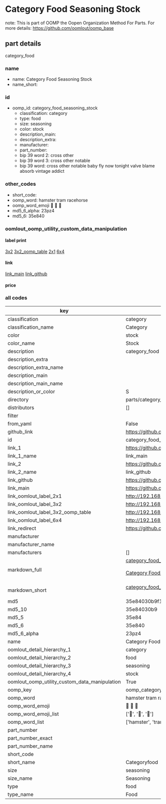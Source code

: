 # Category Food Seasoning Stock  

note: This is part of OOMP the Oopen Organization Method For Parts. For more details: https://github.com/oomlout/oomp_base

##  part details
  



category_food



### name
* name: Category Food Seasoning Stock
* name_short: 
### id
* oomp_id: category_food_seasoning_stock
  * classification: category
  * type: food
  * size: seasoning
  * color: stock
  * description_main: 
  * description_extra: 
  * manufacturer: 
  * part_number: 
  * bip 39 word 2: cross other
  * bip 39 word 3: cross other notable
  * bip 39 word: cross other notable baby fly now tonight valve blame absorb vintage addict

### other_codes
* short_code: 
* oomp_word: hamster tram racehorse
* oomp_word_emoji :hamster: :tram: :racehorse:
* md5_6_alpha: 23pz4
* md5_6: 35e840






### oomlout_oomp_utility_custom_data_manipulation
#### label print
[3x2](http://192.168.1.245:1112/?label=oomp%2023pz4)
[3x2_oomp_table](http://192.168.1.108:1112/?label=oomp%2023pz4)
[2x1](http://192.168.1.242:1112/?label=oomp%2023pz4)
[6x4](http://192.168.1.55:1112/?label=oomp%2023pz4)    

#### link

[link_main](https://github.com/oomlout/oomlout_oomp_version_1_messy/tree/main/parts/category_food_seasoning_stock) [link_github](https://github.com/oomlout/oomlout_oomp_version_1_messy/tree/main/parts/category_food_seasoning_stock)                             

#### price







### all codes 
| key | value |  
| --- | --- |  
| classification | category |  
| classification_name | Category |  
| color | stock |  
| color_name | Stock |  
| description | category_food |  
| description_extra |  |  
| description_extra_name |  |  
| description_main |  |  
| description_main_name |  |  
| description_or_color | S  |  
| directory | parts/category_food_seasoning_stock |  
| distributors | [] |  
| filter |  |  
| from_yaml | False |  
| github_link | https://github.com/oomlout/oomlout_oomp_part_src/tree/main/parts/category_food_seasoning_stock |  
| id | category_food_seasoning_stock |  
| link_1 | https://github.com/oomlout/oomlout_oomp_version_1_messy/tree/main/parts/category_food_seasoning_stock |  
| link_1_name | link_main |  
| link_2 | https://github.com/oomlout/oomlout_oomp_version_1_messy/tree/main/parts/category_food_seasoning_stock |  
| link_2_name | link_github |  
| link_github | https://github.com/oomlout/oomlout_oomp_version_1_messy/tree/main/parts/category_food_seasoning_stock |  
| link_main | https://github.com/oomlout/oomlout_oomp_version_1_messy/tree/main/parts/category_food_seasoning_stock |  
| link_oomlout_label_2x1 | http://192.168.1.242:1112/?label=oomp%2023pz4 |  
| link_oomlout_label_3x2 | http://192.168.1.245:1112/?label=oomp%2023pz4 |  
| link_oomlout_label_3x2_oomp_table | http://192.168.1.108:1112/?label=oomp%2023pz4 |  
| link_oomlout_label_6x4 | http://192.168.1.55:1112/?label=oomp%2023pz4 |  
| link_redirect | https://github.com/oomlout/oomlout_oomp_version_1_messy/tree/main/parts/category_food_seasoning_stock |  
| manufacturer |  |  
| manufacturer_name |  |  
| manufacturers | [] |  
| markdown_full | [category_food_seasoning_stock](none)<br>[](none)<br>[Category Food Seasoning Stock](none)<br><br> |  
| markdown_short | [category_food_seasoning_stock](none)<br><br> |  
| md5 | 35e84030b9f11c925cacf1112d2741a0 |  
| md5_10 | 35e84030b9 |  
| md5_5 | 35e84 |  
| md5_6 | 35e840 |  
| md5_6_alpha | 23pz4 |  
| name | Category Food Seasoning Stock |  
| oomlout_detail_hierarchy_1 | category |  
| oomlout_detail_hierarchy_2 | food |  
| oomlout_detail_hierarchy_3 | seasoning |  
| oomlout_detail_hierarchy_4 | stock |  
| oomlout_oomp_utility_custom_data_manipulation | True |  
| oomp_key | oomp_category_food_seasoning_stock |  
| oomp_word | hamster tram racehorse |  
| oomp_word_emoji | :hamster: :tram: :racehorse: |  
| oomp_word_emoji_list | [':hamster:', ':tram:', ':racehorse:'] |  
| oomp_word_list | ['hamster', 'tram', 'racehorse'] |  
| part_number |  |  
| part_number_exact |  |  
| part_number_name |  |  
| short_code |  |  
| short_name | Categoryfood |  
| size | seasoning |  
| size_name | Seasoning |  
| type | food |  
| type_name | Food |  
